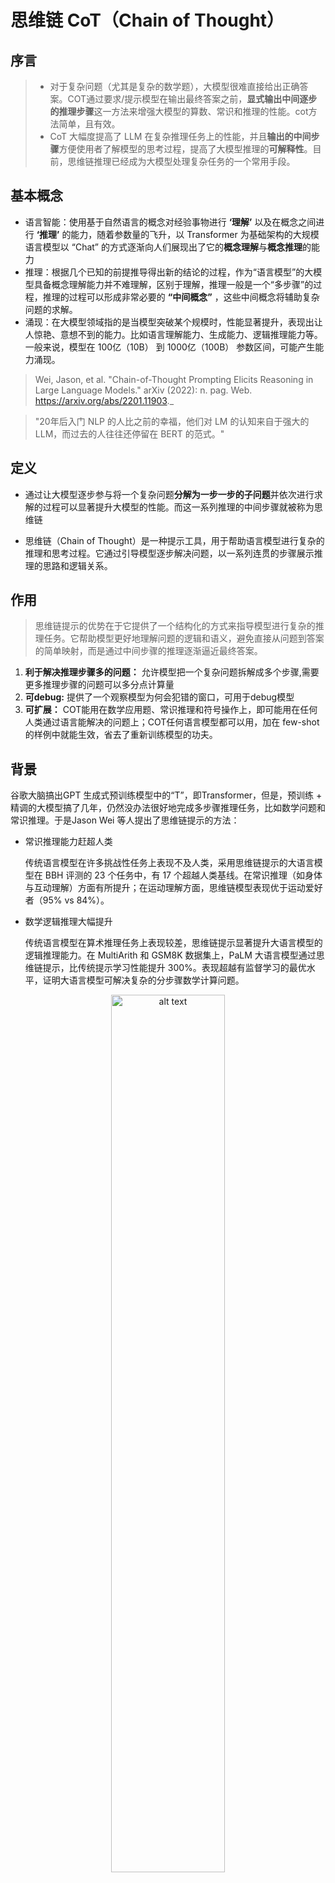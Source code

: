 # 思维链 CoT（Chain of Thought）

## 序言
> * 对于复杂问题（尤其是复杂的数学题），大模型很难直接给出正确答案。COT通过要求/提示模型在输出最终答案之前，**显式输出中间逐步的推理步骤**这一方法来增强大模型的算数、常识和推理的性能。cot方法简单，且有效。
> * CoT 大幅度提高了 LLM 在复杂推理任务上的性能，并且**输出的中间步骤**方便使用者了解模型的思考过程，提高了大模型推理的**可解释性**。目前，思维链推理已经成为大模型处理复杂任务的一个常用手段。

## 基本概念
* 语言智能：使用基于自然语言的概念对经验事物进行 **‘理解’** 以及在概念之间进行 **‘推理’** 的能力，随着参数量的飞升，以 Transformer 为基础架构的大规模语言模型以 “Chat” 的方式逐渐向人们展现出了它的**概念理解**与**概念推理**的能力
* 推理：根据几个已知的前提推导得出新的结论的过程，作为“语言模型”的大模型具备概念理解能力并不难理解，区别于理解，推理一般是一个“多步骤”的过程，推理的过程可以形成非常必要的 **“中间概念”** ，这些中间概念将辅助复杂问题的求解。
* 涌现：在大模型领域指的是当模型突破某个规模时，性能显著提升，表现出让人惊艳、意想不到的能力。比如语言理解能力、生成能力、逻辑推理能力等。一般来说，模型在 100亿（10B） 到 1000亿（100B） 参数区间，可能产生能力涌现。

>Wei, Jason, et al. "Chain-of-Thought Prompting Elicits Reasoning in Large Language Models." arXiv (2022): n. pag. Web. https://arxiv.org/abs/2201.11903._

>"20年后入门 NLP 的人比之前的幸福，他们对 LM 的认知来自于强大的 LLM，而过去的人往往还停留在 BERT 的范式。"

## 定义

* 通过让大模型逐步参与将一个复杂问题**分解为一步一步的子问题**并依次进行求解的过程可以显著提升大模型的性能。而这一系列推理的中间步骤就被称为思维链

* 思维链（Chain of Thought）是一种提示工具，用于帮助语言模型进行复杂的推理和思考过程。它通过引导模型逐步解决问题，以一系列连贯的步骤展示推理的思路和逻辑关系。

## 作用

> 思维链提示的优势在于它提供了一个结构化的方式来指导模型进行复杂的推理任务。它帮助模型更好地理解问题的逻辑和语义，避免直接从问题到答案的简单映射，而是通过中间步骤的推理逐渐逼近最终答案。

1. **利于解决推理步骤多的问题：** 允许模型把一个复杂问题拆解成多个步骤,需要更多推理步骤的问题可以多分点计算量
2. **可debug:** 提供了一个观察模型为何会犯错的窗口，可用于debug模型
3. **可扩展：** COT能用在数学应用题、常识推理和符号操作上，即可能用在任何人类通过语言能解决的问题上；COT任何语言模型都可以用，加在 few-shot的样例中就能生效，省去了重新训练模型的功夫。

## 背景

谷歌大脑搞出GPT 生成式预训练模型中的“T”，即Transformer，但是，预训练 + 精调的大模型搞了几年，仍然没办法很好地完成多步骤推理任务，比如数学问题和常识推理。于是Jason Wei 等人提出了思维链提示的方法：

* 常识推理能力赶超人类
  
  传统语言模型在许多挑战性任务上表现不及人类，采用思维链提示的大语言模型在 BBH 评测的 23 个任务中，有 17 个超越人类基线。在常识推理（如身体与互动理解）方面有所提升；在运动理解方面，思维链模型表现优于运动爱好者（95% vs 84%）。
  
* 数学逻辑推理大幅提升
  
  传统语言模型在算术推理任务上表现较差，思维链提示显著提升大语言模型的逻辑推理能力。在 MultiArith 和 GSM8K 数据集上，PaLM 大语言模型通过思维链提示，比传统提示学习性能提升 300%。表现超越有监督学习的最优水平，证明大语言模型可解决复杂的分步骤数学计算问题。

 <div align="center">
   <img src="images/2.png" alt="alt text" style="width:60%;">
 </div>


* 大语言模型更具可解释性，更加可信

  超大规模无监督深度学习模型是黑盒，推理决策链不可知，影响结果可信度。思维链将逻辑推理
  问题拆解为多个步骤，逐步推导，提高结果的清晰度和逻辑性。这种方式增强了模型的可解释性，使推理过程更透明，可追溯答案的生成过程。


## 好处

* 增强了大模型的**推理能力**：
  
   * CoT 通过将复杂问题分解为多步骤的子问题，相当显著的增强了大模型的推理能力
   * 最大限度的减少了大模型忽视求解问题的“关键细节”以致于**计算资源**总是被分配于求解问题的“核心步骤”的现象；

* 增强了大模型的**可解释性**：
  
  * CoT 使得大模型通过向我们展示“做题过程”，使得我们可判断大模型在求解当前问题上如何工作
  * “做题步骤”的输出帮助定位其中错误步骤
  
* 增强了大模型的**可控性**：
  
  大模型一步一步输出步骤的呈现可以对大模型问题求解的过程施加更大的影响，避免大模型成为无法控制的“完全黑盒”；

* 增强了大模型的**灵活性**：
  
  * 仅仅添加一句“Let's think step by step”，就可以在现有的各种不同的大模型中使用 CoT 方法，
  * CoT 赋予的大模型一步一步思考的能力不仅仅局限于“语言智能”，在科学应用，以及 AI Agent 的构建之中都能用上。

 <div align="center">
   <img src="images/3.png" alt="alt text" style="width:80%;">
 </div>

>  论文作者在七个不同的推理任务数据集中对 CoT 的效果进行了实验，可以看到，相较于直接 Prompt， CoT 对所有的推理任务都带来了显著的提升。


## 原理

> * 思维链提示的基本思想是将推理过程分解为多个步骤，并在每个步骤中指导模型逐步进行推理。分配给更多的计算量，生成更多的 token，再把这些答案拼接在一起进行求解。每个步骤都通过自然语言描述，使模型能够理解和执行每个推理阶段所需的操作。
> 
> * 具体而言，思维链提示通常由多个中间步骤组成，每个    中间步骤都解释了问题的一个方面或子问题。模型需要根据前一个步骤的结果和当前问题的要求来推断下一个步骤。通过这种逐步推理的方式，模型可以逐渐获得更多信息，并在整个推理过程中累积正确的推断。


### 区别

* 传统的 Prompt：从输入直接到输出的映射 <input——>output> 的方式

* CoT ：从输入到思维链再到输出的映射，即 <input——>reasoning chain——>output>

### 组成

一个完整的包含 CoT 的 Prompt 往往由 **指令（Instruction），逻辑依据（Rationale），示例（Exemplars）** 三部分组成



* 指令:用于**描述**问题并且告知大模型的**输出格式**
* 逻辑依据: CoT 的**中间推理过程**，可以包含问题的**解决方案**、**中间推理步骤**以及与问题相关的任何**外部知识**
* 示例:以少样本的方式为大模型提供**输入输出对**的基本格式,包含：问题，推理过程与答案

### 分类（以是否包含示例为区分）

 <div align="center">
   <img src="images/1.png" alt="alt text" style="width:80%;">
 </div>

* Zero-Shot-CoT

如图，Zero-Shot-CoT 不添加示例而仅仅在指令中添加一行经典的`“Let's think step by step”`，就可以“唤醒”大模型的推理能力

> 其实 Zero-shot-CoT 是一个 pipeline。也就是说“Let's think step by step”这句话，只是通过这个 prompt 让LLM 尽可能生成一些思考过程，然后再将生成的 rationale（理由） 和 question 拼在一起，重新配合一个answer 指向的 prompt 如“The answer is ”来激励模型生成答案。
> 
> 从技术上讲，完整的零样本思维链（Zero-shot-CoT）过程涉及两个单独的提示/补全结果。在下图中，左侧生成一个思维链，而右侧接收来自第一个提示（包括第一个提示本身）的输出，并从思维链中提取答案。这个第二个提示是一个自我增强的提示。

 <div align="center">
   <img src="images/10.png" alt="alt text" style="width:80%;">
 </div>

“Let's think step by step”是经过验证的，比如对比下面的其它的 instruction，尤其那些不相关的和误导的，效果就非常差，说明大模型真的是在理解这句 instruction 的意思。

 <div align="center">
   <img src="images/11.png" alt="alt text" style="width:80%;">
 </div>

 Zero-shot-CoT 的实验效果：

 <div align="center">
   <img src="images/12.png" alt="alt text" style="width:80%;">
 </div>

* Few-Shot-CoT

Few-Shot-Cot 在示例中详细描述了“解题步骤”，让模型照猫画虎得到推理能力

* Auto CoT

使用零样本生成的推理链条，并结合示例选择策略，通过少样本学习的方式生成推理链条。但自动的质量一般没有人工的好，导致大模型幻觉问题严重。

### 论文中提到COT提升性能原因

* 它产生了要求求值的数学方程式，对于单步或两步问题的数据集，因为方程式可以很容易地从问题中推导出来（对于模型来说，直接将所有语义转化为单个方程是困难的，但是通过自然语言中的中间步骤，思维链可以更好地推理问题的每个部分）
* 标准的prompt让大模型直接做数学题效果不佳，证明它确实没有推理能力。思维链则在one-shot（啥是zero/few shot ）当中加入了解题的中间过程，诱导大模型“按步骤解题”，不是直接给出计算结果，这一回大模型终于推导出了正确的答案。



### 总结

* 首先，CoT 需要大模型具备一些方面“最基础”的知识，如果模型过小则会导致大模型无法理解最基本的“原子知识”，从而也无从谈起进行推理；
* 其次，使用 CoT 可以为一些它理解到的基础知识之间搭起一座桥梁，使得已知信息形成一条“链条”，从而使得大模型不会中途跑偏；
* 最后，CoT 的作用，或许在于**强迫**模型进行推理，而非教会模型如何完成推理，大模型在完成预训练后就已经具备了推理能力，而 CoT 只是向模型**指定了一种输出格式**，规范模型让模型**逐步**生成答案。（相关工作：“在程序合成领域，Nye等人（2021）利用语言模型，通过逐行预测中间计算结果来预测Python程序的最终输出，结果表明他们的逐步预测法比直接预测最终输出效果更好。”）


## 技术细节

### 论文中有关COT的实验现象（算术推理、常识推理、符号推理）

* 思维链提示对于小型模型并没有积极影响性能，**规模**较小的模型产生了流利但不合逻辑的思维链，导致性能低于标准提示。（思维链提示是模型规模的一种新兴能力--它在与足够规模的模型一起使用时才会对成绩产生积极影响）
* 对于**更复杂的问题**，思维链提示的性能收益更大。
* **扩展**能改进思维链推理能力（将PaLM扩展到540B规模可以纠正62B模型中很大一部分的缺少一步推理和语义理解错误）
* **鲁棒性：**成功使用思维链不依赖于特定的语言风格
* 思维链提示不仅使语言模型能够在标准提示设置中完成具有挑战性的**符号推理任务**，而且还促进了模型在推理时处理比少样本示例中更长的输入时的**长度泛化能力**    
* 论文强调了标准提示只是大型语言模型能力的下界，而思维链提示导致了剧烈上升的缩放曲线。思维链提示似乎扩展了大型语言模型可以成功执行的**任务范围**
* 在大多数任务中，**添加外部计算器**都能显著提高思维链提示的性能。



### 适用场景
当以下一个或多个条件不满足时，收益会较小。
* 使用大型语言模型；
* 任务具有挑战性，需要多步推理；
* 参数量的增加无法使得模型性能显著提升，缩放曲线相对平坦。  
* 训练数据**内部彼此相互联结程度**的增加可以提升 CoT 的性能；示例中的错误，或者无效的推理步骤不会导致 CoT 性能的下降；
> 《Why think step-by-step? reasoning emerges from the locality of experience》stanford 揭示了当大模型的训练数据表现出了如下图中的变量的局部簇结构（Local Clusters of Variables）时，CoT 将会展现极好的效果。而变量的局部簇主要指训练数据中变量之间有着强的相互作用，相互影响的关系。

 <div align="center">
   <img src="images/4.png" alt="alt text" style="width:80%;">
 </div>

* 当给予大模型的示例之间彼此之间互相区分并不相同时，也有助于提升 CoT 的性能。
* 同时，逻辑依据是否与问题相关，逻辑推理步骤的顺序也会显著影响 CoT 的性能。
* 使用代码数据训练大模型，或者使用符合 CoT 格式的数据训练模型也有助于提升 CoT 的性能。

> CoT 应当被用于 20B 以上参数规模的模型之中，并且模型的训练数据应当于任务问题相关且彼此相互有较强的联结。


### 局限性及未来方向

 <div align="center">
   <img src="images/5.png" alt="alt text" style="width:80%;">
 </div>

* **Prompt 模式**——主要研究“向大模型输入怎样的 Prompt 可以使得大模型获得更好的推理能力
  
  * 指令生成
    
    * 手动指令生成(“Let's think step by step”、"Plan-and-Solve逐步解决问题")
  
  >    最少到最多提示过程 LtM （Least to Most prompting）提示将思维链提示过程 (CoT prompting) 进一步发展，首先将问题分解为子问题，然后逐个解决。它是受到针对儿童的现实教育策略的启发而发展出的一种技术。
  > 
  >   与思维链提示过程类似，需要解决的问题被分解成一组建立在彼此之上的子问题。在第二步中，这些子问题被逐个解决。与思维链不同的是，先前子问题的解决方案被输入到提示中，以尝试解决下一个问题。
  >
  >context + 子问题 + 子问题解题过程 + 子问题答案 + 最终问题
   <div align="center">
     <img src="images/15.png" alt="alt text" style="width:80%;">
   </div>

   <div align="center">
     <img src="images/14.png" alt="alt text" style="width:80%;">
   </div>


    * 自动指令生成(自动 Prompt 工程（APE）以及提示优化（OPRO）)
        
        设计了一套机制让大模型通过观察各个候选的 Prompt 的实际任务中的表现，通过最大化表现得分来自动选择最优的 Prompt 

  * 范例生成
    
    * 手动范例生成(Few-Shot-CoT)
    * 介于手动范例生成与自动范例生成之间的范例生成方法——ActivePrompt 

        在 Few-Shot-CoT 的基础上，一种让大模型使用手动生成的范例多次回答问题，再从其中依据如熵、方差等的不确定性度量选择“最不确定”的问题，通过手动注释来加强范例生成

    * 自动范例生成

        i.问题聚类，对任务数据集进行聚类
        
        ii.示例采样：从每个聚类中心中选择一个代表性问题使用 Zero-Shot-CoT 生成思维链作为示例。


* **推理结构**——什么样的 Prompt 会诱导出更好的 CoT 能力以外

    * CoT 构造(主要将传统线形，链式的 CoT 转化为如表格、树状、图状格式)

        > PoT，Tab-CoT，ToT 以及 GoT-Rationale

        * PoT，P 指 Programm 即程序，PoT 的思想也非常简单，对思维链中大模型有可能出错的一些计算问题，让大模型生成出编程语言在解释器中运行，以将复杂计算与模型的文本生成解耦。

        * Tab-CoT，Tab 指 Tabular 表格，在 ToT 中，研究者迫使大模型在每一步的推理中记录一个“∣步数∣子问题∣过程∣结果∣”的**推理表格**，并让大模型在推理时从生成的表格中提取答案，从而增强大模型的推理能力。

        * ToT，T 指 Tree 即思维树，简单理解就是将 CoT 的链式结构扩展为树形结构。ToT 让大模型在解决子问题时生成多个不同的答案选择，通过此建立的树形结构让大模型可以展望未来确定下一步的决策并且通过追溯来纠正历史决策。

        * GoT，基于 ToT 的思想，将 Tree 拓展为 Graph，就形成了 GoT。GoT 系统的核心在于一个“控制器”，控制器处理对图的操作（GoO）以及图状态推理（GRS），其中 GoO 用于将一个给定的任务进行图分解，将一个任务分解为相互连接的节点-边关系，而 GRS 则负责维护大模型在 GoO 生成的图上的推理过程，记录当前步的状态，决策历史等等信息。

        * 推理聚合("解码")Self-consistency CoT，Self-consistency CoT 使用手动设计的 Prompt 生成采样一组不同的推理路径，再通过 **“多数投票”** 找到推理步骤中“最一致”的路径，使用这条解码路径驱动原始的**贪心解码方式**来提示 CoT 性能。
        
        *  CoT 验证，CoT 验证开始侧重于通过多轮提问（多数投票提高CoT性能——自洽性（Self-consistency）），让大模型进行 **“自我验证”** ，在前向后向的反复问答中让大模型可以验证自己的回答(引入“外部工具”对 CoT 中的信息进行验证，例如信息检索、计算器、计算机程序等)

            * 对多个候选的推理路径进行采样
            * 给定问题结论让大模型验证条件是否满足结论，并根据验证分数对候选结论进行排序。

     <div align="center">
       <img src="images/6.png" alt="alt text" style="width:100%;">
     </div>

     <div align="center">
       <img src="images/13.png" alt="alt text" style="width:100%;">
     </div>


     <div align="center">
       <img src="images/7.png" alt="alt text" style="width:100%;">
     </div>

> * 引入外部工具的 CoT 验证的代表性工作譬如 CRITIC 框架，CRITIC 使得大模型可以交互式的引入外部工具来验证与修改自己的答案输出，经过**大模型输出，外部工具验证，验证结果反馈，反馈修改**四个循环的步骤加强 CoT 输出的可靠性。
>* **任务自适应**与**流程自动化**的 AuRoRA将 CRITIC 的思想进一步推向机制，AuRoRA 从多个来源提取相关知识，将不同来源的知识进行组合、检查与提炼来修改初始 CoT，以提示 CoT 的准确性与逻辑性。


* **应用场景**——许多工作将 CoT “部署”于不同的应用场景之下以提升各种场景下大模型的能力

    > 从单语言 CoT 扩展到多语言 CoT、从单模态到多模态以及从复杂推理任务到通用推理任务的扩展

    * 多模态可以分为两类：输入多模态（MM-CoT、GoT-Input ）与输出多模态（VCoT）

      <div align="center">
       <img src="images/8.png" alt="alt text" style="width:100%;">
     </div>

    
    * CoT 目前也已可用于如文本摘要（SumCoT），开放域问答（Self-Prompting LLMs），机器翻译（MAPS），化学（ChemCrow）、医学（Med-PaLM）等等领域

      <div align="center">
       <img src="images/9.png" alt="alt text" style="width:80%;">
     </div>
    
    * CoT 与 AI Agent（CoT 赋能 Agent）

        期望通过各种AI 技术构建的 Agent 事实上是一类拥有“自主智能的实体”，可以自主的发现问题、确定目标、构想方案、选择方案、执行方案、检查更新。

        * 感知 CoT

           无论是环境的反馈，还是人类的指令，Agent 都需要完成一个对接收到的信息进行“理解”，并依据得到的理解进行意图识别，转化为下一步任务的过程 ，感知 CoT 也将加强模型自我纠错的能力。

        * 记忆 CoT
  
            一般而言，大模型智能体通常同时拥有短期记忆与长期记忆的能力。            
            
            * 当序列长度变长，线性链条式的记忆链效率出现下降时，为了实现针对“记忆”高效的增删改查，一些工作探索了树搜索与矢量检索的方法。斯坦福 25 人小镇论文中提出的反思树 Reflection Tree，当智能体面对与环境的多轮交互时，反思树可以让智能体定期抽取历史信息进行“反思”，将反思抽象得到的结果搭建构成一颗反思树，树的叶子节点代表大模型每轮的基本观察，而非叶子节点则代表反思树的抽象程度，越靠近根节点抽象程度越高。
            * 矢量检索，通过将复杂数据类型建模为矢量数据库来实现长期记忆的高效存储与检索

        * 推理 CoT

            除了感知与记忆，借鉴 CoT 的思路让智能体分解任务逐步进行计划与决策以增强智能体解决问题的可靠性。在 Agent 中，CoT 主要的功能在于将计划、行动与观察相互结合，弥合推理与行动之间的差距。（AgentBench“思考”+“行动”行动链）


### 论文中指出的局限性及未来方向

#### 局限性（“鹦鹉学舌”）

* 以往提示工作方法改进或增强了提示的输入部分（如输入前的指令），而COT则采取了正交方向，即用思维链增强语言模型的**输出**。
* 大模型是否可以真的进行可靠的 CoT 验证，在大模型的能力本身“无法解决验证结果反馈提出的问题”时，大模型有可能会**过度纠正**推理过程，直接跳过正确答案——《Can large language models really improve by selfcritiquing their own plans?》
* 思维链必须在**模型规模**足够大时才能涌现，有较高成本。思维链提示是模型规模的一种新兴能力--它在与足够规模的模型一起使用时才会对成绩产生积极影响。
* 尽管思维链模拟了人类推理者的思维过程，但这并不能回答神经网络是否实际在“推理”，这是一个悬而未决的问题（即使有思维链提示，大语言模型依然不能解决小学水平的数学问题，只是通过更精细的叠加来“照葫芦画瓢”）
* 无法保证**正确的推理路径**，这可能导致正确和不正确的答案。对于最终答案正确的数学问题，思维链推理大多是正确的，但这可能是因为自由回答问题很难通过**巧合**得出正确的最终答案。而对于对于多选或二元分类问题，模型通过错误的推理路径得出正确答案的可能性要大得多（例如我们评估的所有常识推理数据集）。





#### 未来方向（模型规模的提高，让语义理解、符号映射、连贯文本生成等能力跃升，从而让多步骤推理的思维链成为可能，带来“智能涌现”）

* 改进语言模型的**事实生成**是未来工作的一个开放方向。在语境和世界知识方面**提高语言模型生成的事实性**是语言模型研究的一个重要方向，也有望提高语言模型的多步推理能力。提高解码质量的一个潜在方法是生成多个推理路径，并用验证器对每个路径进行评分，不过这需要对验证器进行培训（Cobbe et al, 2021; Shen et al, 2021; Thoppilan et al, 2022）。
* 思维链推理仅在大型模型规模上出现，这在实际应用中具有较高的成本；进一步的研究可以探索如何在较小模型中引导推理 **（轻量化方向）**
* 思维链提示似乎扩展了大型语言模型可以成功执行的任务范围，扩大语言模型能够执行的推理任务范围，希望能够激发关于基于语言的推理方法的进一步研究。（思维链的应用领域是有限的，如只在数学问题，五个常识推理基准上显现出作用。其他任务如机器翻译，性能提升效果还有待评估。）
* 思维链的收益并没有在不同模型之间完美转移，这是一个限制因素；进一步的工作可以研究**为什么不同的预训练数据集和模型架构**会影响思维链提示的性能提升。
* 作为模型规模的结果，思维链推理的成功是一个复杂的现象，可能涉及各种新出现的能力（语义理解、符号映射、保持主题、算术能力、忠实性等）。未来的工作可以更深入地研究预训练数据、模型架构和优化目标的**哪些属性**能够促成这种推理能力。
* 如何以**稳健的方式生成思维链注释**可能是未来工作的一个有趣方向。例如，一个想法是使用大型语言模型通过提示自动生成思维链（并在验证集上优化）。